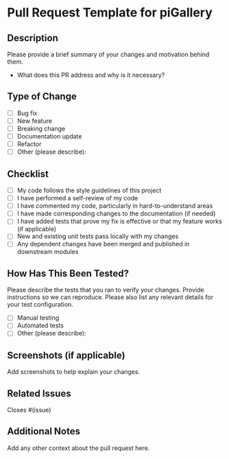 # Pull Request Template for piGallery

## Description
Please provide a brief summary of your changes and motivation behind them.

- What does this PR address and why is it necessary?

## Type of Change
- [ ] Bug fix
- [ ] New feature
- [ ] Breaking change
- [ ] Documentation update
- [ ] Refactor
- [ ] Other (please describe):

## Checklist
- [ ] My code follows the style guidelines of this project
- [ ] I have performed a self-review of my code
- [ ] I have commented my code, particularly in hard-to-understand areas
- [ ] I have made corresponding changes to the documentation (if needed)
- [ ] I have added tests that prove my fix is effective or that my feature works (if applicable)
- [ ] New and existing unit tests pass locally with my changes
- [ ] Any dependent changes have been merged and published in downstream modules

## How Has This Been Tested?
Please describe the tests that you ran to verify your changes. Provide instructions so we can reproduce. Please also list any relevant details for your test configuration.

- [ ] Manual testing
- [ ] Automated tests
- [ ] Other (please describe):

## Screenshots (if applicable)
Add screenshots to help explain your changes.

## Related Issues
Closes #(issue)

## Additional Notes
Add any other context about the pull request here.
